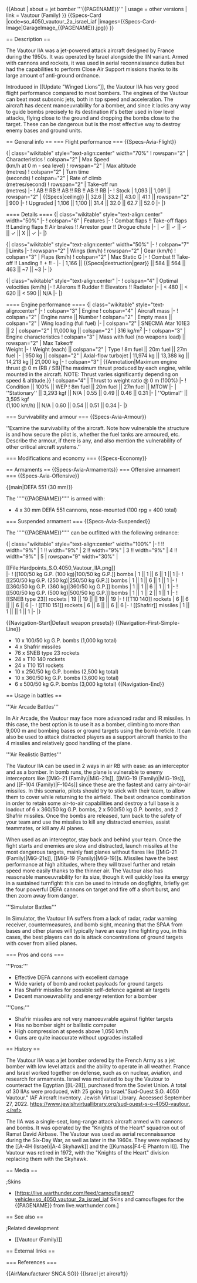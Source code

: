 {{About
| about = jet bomber '''{{PAGENAME}}'''
| usage = other versions
| link = Vautour (Family)
}}
{{Specs-Card
|code=so_4050_vautour_2a_israel_iaf
|images={{Specs-Card-Image|GarageImage_{{PAGENAME}}.jpg}}
}}

== Description ==
<!-- ''In the description, the first part should be about the history of and the creation and combat usage of the aircraft, as well as its key features. In the second part, tell the reader about the aircraft in the game. Insert a screenshot of the vehicle, so that if the novice player does not remember the vehicle by name, he will immediately understand what kind of vehicle the article is talking about.'' -->
The Vautour IIA was a jet-powered attack aircraft designed by France during the 1950s. It was operated by Israel alongside the IIN variant. Armed with cannons and rockets, it was used in aerial reconnaissance duties but had the capabilities to perform Close Air Support missions thanks to its large amount of anti-ground ordnance.

Introduced in [[Update "Winged Lions"]], the Vautour IIA has very good flight performance compared to most bombers. The engines of the Vautour can beat most subsonic jets, both in top speed and acceleration. The aircraft has decent manoeuvrability for a bomber, and since it lacks any way to guide bombs precisely to its destination it's better used in low level attacks, flying close to the ground and dropping the bombs close to the target. These can be dangerous but is the most effective way to destroy enemy bases and ground units.

== General info ==
=== Flight performance ===
{{Specs-Avia-Flight}}
<!-- ''Describe how the aircraft behaves in the air. Speed, manoeuvrability, acceleration and allowable loads - these are the most important characteristics of the vehicle.'' -->

{| class="wikitable" style="text-align:center" width="70%"
! rowspan="2" | Characteristics
! colspan="2" | Max Speed<br>(km/h at 0 m - sea level)
! rowspan="2" | Max altitude<br>(metres)
! colspan="2" | Turn time<br>(seconds)
! colspan="2" | Rate of climb<br>(metres/second)
! rowspan="2" | Take-off run<br>(metres)
|-
! AB !! RB !! AB !! RB !! AB !! RB
|-
! Stock
| 1,093 || 1,091 || rowspan="2" | {{Specs|ceiling}} || 32.6 || 33.2 || 43.0 || 41.1 || rowspan="2" | 900
|-
! Upgraded
| 1,106 || 1,100 || 31.4 || 32.0 || 62.7 || 52.0
|-
|}

==== Details ====
{| class="wikitable" style="text-align:center" width="50%"
|-
! colspan="6" | Features
|-
! Combat flaps !! Take-off flaps !! Landing flaps !! Air brakes !! Arrestor gear !! Drogue chute
|-
| ✓ || ✓ || ✓ || ✓ || X || ✓     <!-- ✓ -->
|-
|}

{| class="wikitable" style="text-align:center" width="50%"
|-
! colspan="7" | Limits
|-
! rowspan="2" | Wings (km/h)
! rowspan="2" | Gear (km/h)
! colspan="3" | Flaps (km/h)
! colspan="2" | Max Static G
|-
! Combat !! Take-off !! Landing !! + !! -
|-
| 1,166 <!-- {{Specs|destruction|body}} --> || {{Specs|destruction|gear}} || 584 || 564 || 463 || ~7 || ~3
|-
|}

{| class="wikitable" style="text-align:center"
|-
! colspan="4" | Optimal velocities (km/h)
|-
! Ailerons !! Rudder !! Elevators !! Radiator
|-
| < 480 || < 620 || < 590 || N/A
|-
|}

==== Engine performance ====
{| class="wikitable" style="text-align:center"
|-
! colspan="3" | Engine
! colspan="4" | Aircraft mass
|-
! colspan="2" | Engine name || Number
! colspan="2" | Empty mass || colspan="2" | Wing loading (full fuel)
|-
| colspan="2" | SNECMA Atar 101E3 || 2
| colspan="2" | 11,000 kg || colspan="2" | 316 kg/m<sup>2</sup>
|-
! colspan="3" | Engine characteristics
! colspan="3" | Mass with fuel (no weapons load) || rowspan="2" | Max Takeoff<br>Weight
|-
! Weight (each) || colspan="2" | Type
! 8m fuel || 20m fuel || 27m fuel
|-
| 950 kg || colspan="2" | Axial-flow turbojet
| 11,974 kg || 13,388 kg || 14,213 kg || 21,000 kg
|-
! colspan="3" | {{Annotation|Maximum engine thrust @ 0 m (RB / SB)|The maximum thrust produced by each engine, while mounted in the aircraft. NOTE: Thrust varies significantly depending on speed & altitude.}}
! colspan="4" | Thrust to weight ratio @ 0 m (100%)
|-
! Condition || 100% || WEP
! 8m fuel || 20m fuel || 27m fuel || MTOW
|-
| ''Stationary'' || 3,293 kgf || N/A
| 0.55 || 0.49 || 0.46 || 0.31
|-
| ''Optimal'' || 3,595 kgf<br>(1,100 km/h) || N/A
| 0.60 || 0.54 || 0.51 || 0.34
|-
|}

=== Survivability and armour ===
{{Specs-Avia-Armour}}
<!-- ''Examine the survivability of the aircraft. Note how vulnerable the structure is and how secure the pilot is, whether the fuel tanks are armoured, etc. Describe the armour, if there is any, and also mention the vulnerability of other critical aircraft systems.'' -->
''Examine the survivability of the aircraft. Note how vulnerable the structure is and how secure the pilot is, whether the fuel tanks are armoured, etc. Describe the armour, if there is any, and also mention the vulnerability of other critical aircraft systems.''

=== Modifications and economy ===
{{Specs-Economy}}

== Armaments ==
{{Specs-Avia-Armaments}}
=== Offensive armament ===
{{Specs-Avia-Offensive}}
<!-- ''Describe the offensive armament of the aircraft, if any. Describe how effective the cannons and machine guns are in a battle, and also what belts or drums are better to use. If there is no offensive weaponry, delete this subsection.'' -->
{{main|DEFA 551 (30 mm)}}

The '''''{{PAGENAME}}''''' is armed with:

* 4 x 30 mm DEFA 551 cannons, nose-mounted (100 rpg = 400 total)

=== Suspended armament ===
{{Specs-Avia-Suspended}}
<!-- ''Describe the aircraft's suspended armament: additional cannons under the wings, bombs, rockets and torpedoes. This section is especially important for bombers and attackers. If there is no suspended weaponry remove this subsection.'' -->

The '''''{{PAGENAME}}''''' can be outfitted with the following ordnance:

{| class="wikitable" style="text-align:center" width="100%"
|-
! !! width="9%" | 1 !! width="9%" | 2 !! width="9%" | 3 !! width="9%" | 4 !! width="9%" | 5
| rowspan="9" width="30%" | <div class="ttx-image">[[File:Hardpoints_S.O.4050_Vautour_IIA.png]]</div>
|-
! [[100/50 kg G.P. (100 kg)|100/50 kg G.P.]] bombs
| 1 || 1 || 6 || 1 || 1
|-
! [[250/50 kg G.P. (250 kg)|250/50 kg G.P.]] bombs
| 1 || 1 || 6 || 1 || 1
|-
! [[360/50 kg G.P. (360 kg)|360/50 kg G.P.]] bombs
| 1 || 1 || 6 || 1 || 1
|-
! [[500/50 kg G.P. (500 kg)|500/50 kg G.P.]] bombs
| 1 || 1 || 2 || 1 || 1
|-
! [[SNEB type 23]] rockets
| 19 || 19 || || 19 || 19
|-
! [[T10 140]] rockets
| 6 || 6 || || 6 || 6
|-
! [[T10 151]] rockets
| 6 || 6 || || 6 || 6
|-
! [[Shafrir]] missiles
| 1 || 1 || || 1 || 1
|-
|}

{{Navigation-Start|Default weapon presets}}
{{Navigation-First-Simple-Line}}

* 10 x 100/50 kg G.P. bombs (1,000 kg total)
* 4 x Shafrir missiles
* 76 x SNEB type 23 rockets
* 24 x T10 140 rockets
* 24 x T10 151 rockets
* 10 x 250/50 kg G.P. bombs (2,500 kg total)
* 10 x 360/50 kg G.P. bombs (3,600 kg total)
* 6 x 500/50 kg G.P. bombs (3,000 kg total)
{{Navigation-End}}

== Usage in battles ==
<!-- ''Describe the tactics of playing in the aircraft, the features of using aircraft in a team and advice on tactics. Refrain from creating a "guide" - do not impose a single point of view, but instead, give the reader food for thought. Examine the most dangerous enemies and give recommendations on fighting them. If necessary, note the specifics of the game in different modes (AB, RB, SB).'' -->
'''Air Arcade Battles'''

In Air Arcade, the Vautour may face more advanced radar and IR missiles. In this case, the best option is to use it as a bomber, climbing to more than 9,000 m and bombing bases or ground targets using the bomb reticle. It can also be used to attack distracted players as a support aircraft thanks to the 4 missiles and relatively good handling of the plane.

'''Air Realistic Battles'''

The Vautour IIA can be used in 2 ways in air RB with ease: as an interceptor and as a bomber. In bomb runs, the plane is vulnerable to enemy interceptors like [[MiG-21 (Family)|MiG-21s]], [[MiG-19 (Family)|MiG-19s]], and [[F-104 (Family)|F-104s]] since these are the fastest and carry air-to-air missiles. In this scenario, pilots should try to stick with their team, to allow them to cover while returning to the airfield. The best ordnance combination in order to retain some air-to-air capabilities and destroy a full base is a loadout of 6 x 360/50 kg G.P. bombs, 2 x 500/50 kg G.P. bombs, and 2 Shafrir missiles. Once the bombs are released, turn back to the safety of your team and use the missiles to kill any distracted enemies, assist teammates, or kill any AI planes.

When used as an interceptor, stay back and behind your team. Once the fight starts and enemies are slow and distracted, launch missiles at the most dangerous targets, mainly fast planes without flares like [[MiG-21 (Family)|MiG-21s]], [[MiG-19 (Family)|MiG-19]]s. Missiles have the best performance at high altitudes, where they will travel further and retain speed more easily thanks to the thinner air. The Vautour also has reasonable manoeuvrability for its size, though it will quickly lose its energy in a sustained turnfight: this can be used to intrude on dogfights, briefly get the four powerful DEFA cannons on target and fire off a short burst, and then zoom away from danger.

'''Simulator Battles'''

In Simulator, the Vautour IIA suffers from a lack of radar, radar warning receiver, countermeasures, and bomb sight, meaning that the SPAA from bases and other planes will typically have an easy time fighting you, in this cases, the best players can do is attack concentrations of ground targets with cover from allied planes.

=== Pros and cons ===
<!-- ''Summarise and briefly evaluate the vehicle in terms of its characteristics and combat effectiveness. Mark its pros and cons in the bulleted list. Try not to use more than 6 points for each of the characteristics. Avoid using categorical definitions such as "bad", "good" and the like - use substitutions with softer forms such as "inadequate" and "effective".'' -->

'''Pros:'''

* Effective DEFA cannons with excellent damage
* Wide variety of bomb and rocket payloads for ground targets
* Has Shafrir missiles for possible self-defence against air targets
* Decent manoeuvrability and energy retention for a bomber

'''Cons:'''

* Shafrir missiles are not very manoeuvrable against fighter targets
* Has no bomber sight or ballistic computer
* High compression at speeds above 1,050 km/h
* Guns are quite inaccurate without upgrades installed

== History ==
<!-- ''Describe the history of the creation and combat usage of the aircraft in more detail than in the introduction. If the historical reference turns out to be too long, take it to a separate article, taking a link to the article about the vehicle and adding a block "/History" (example: <nowiki>https://wiki.warthunder.com/(Vehicle-name)/History</nowiki>) and add a link to it here using the <code>main</code> template. Be sure to reference text and sources by using <code><nowiki><ref></ref></nowiki></code>, as well as adding them at the end of the article with <code><nowiki><references /></nowiki></code>. This section may also include the vehicle's dev blog entry (if applicable) and the in-game encyclopedia description (under <code><nowiki>=== In-game description ===</nowiki></code>, also if applicable).'' -->
The Vautour IIA was a jet bomber ordered by the French Army as a jet bomber with low level attack and the ability to operate in all weather. France and Israel worked together on defense, such as on nuclear, aviation, and research for armaments. Israel was motivated to buy the Vautour to counteract the Egyptian [[IL-28]], purchased from the Soviet Union. A total of 30 IIAs were produced, with 25 going to Israel.<ref>"Sud-Ouest S.O. 4050 Vautour." IAF Aircraft Inventory. Jewish Virtual Library. Accessed September 27, 2022. https://www.jewishvirtuallibrary.org/sud-ouest-s-o-4050-vautour.</ref>

The IIA was a single-seat, long-range attack aircraft armed with cannons and bombs. It was operated by the "Knights of the Heart" squadron out of Ramat David Airbase. The Vautour was used as aerial reconnaissance during the Six-Day War, as well as later in the 1960s. They were replaced by the [[A-4H (Israel)|A-4 Skyhawk]] and the [[Kurnass|F4-E Phantom II]]. The Vautour was retired in 1972, with the "Knights of the Heart" division replacing them with the Skyhawk.

== Media ==
<!-- ''Excellent additions to the article would be video guides, screenshots from the game, and photos.'' -->

;Skins

* [https://live.warthunder.com/feed/camouflages/?vehicle=so_4050_vautour_2a_israel_iaf Skins and camouflages for the {{PAGENAME}} from live.warthunder.com.]

== See also ==
<!-- ''Links to the articles on the War Thunder Wiki that you think will be useful for the reader, for example:''
* ''reference to the series of the aircraft;''
* ''links to approximate analogues of other nations and research trees.'' -->

;Related development

* [[Vautour (Family)]]

== External links ==
<!-- ''Paste links to sources and external resources, such as:''
* ''topic on the official game forum;''
* ''other literature.'' -->

=== References ===
<references />

{{AirManufacturer SNCA SO}}
{{Israel jet aircraft}}